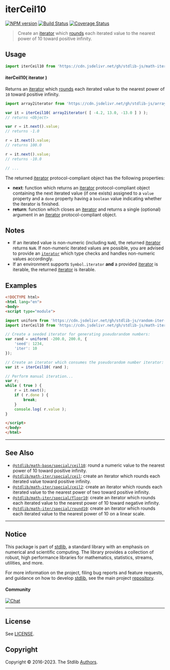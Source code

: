 <!--

@license Apache-2.0

Copyright (c) 2020 The Stdlib Authors.

Licensed under the Apache License, Version 2.0 (the "License");
you may not use this file except in compliance with the License.
You may obtain a copy of the License at

   http://www.apache.org/licenses/LICENSE-2.0

Unless required by applicable law or agreed to in writing, software
distributed under the License is distributed on an "AS IS" BASIS,
WITHOUT WARRANTIES OR CONDITIONS OF ANY KIND, either express or implied.
See the License for the specific language governing permissions and
limitations under the License.

-->

# iterCeil10

[![NPM version][npm-image]][npm-url] [![Build Status][test-image]][test-url] [![Coverage Status][coverage-image]][coverage-url] <!-- [![dependencies][dependencies-image]][dependencies-url] -->

> Create an [iterator][mdn-iterator-protocol] which [rounds][@stdlib/math/base/special/ceil10] each iterated value to the nearest power of 10 toward positive infinity.

<!-- Section to include introductory text. Make sure to keep an empty line after the intro `section` element and another before the `/section` close. -->

<section class="intro">

</section>

<!-- /.intro -->

<!-- Package usage documentation. -->



<section class="usage">

## Usage

```javascript
import iterCeil10 from 'https://cdn.jsdelivr.net/gh/stdlib-js/math-iter-special-ceil10@esm/index.mjs';
```

#### iterCeil10( iterator )

Returns an [iterator][mdn-iterator-protocol] which [rounds][@stdlib/math/base/special/ceil10] each iterated value to the nearest power of `10` toward positive infinity.

```javascript
import array2iterator from 'https://cdn.jsdelivr.net/gh/stdlib-js/array-to-iterator@esm/index.mjs';

var it = iterCeil10( array2iterator( [ -4.2, 13.0, -13.0 ] ) );
// returns <Object>

var r = it.next().value;
// returns -1.0

r = it.next().value;
// returns 100.0

r = it.next().value;
// returns -10.0

// ...
```

The returned [iterator][mdn-iterator-protocol] protocol-compliant object has the following properties:

-   **next**: function which returns an [iterator][mdn-iterator-protocol] protocol-compliant object containing the next iterated value (if one exists) assigned to a `value` property and a `done` property having a `boolean` value indicating whether the iterator is finished.
-   **return**: function which closes an [iterator][mdn-iterator-protocol] and returns a single (optional) argument in an [iterator][mdn-iterator-protocol] protocol-compliant object.

</section>

<!-- /.usage -->

<!-- Package usage notes. Make sure to keep an empty line after the `section` element and another before the `/section` close. -->

<section class="notes">

## Notes

-   If an iterated value is non-numeric (including `NaN`), the returned [iterator][mdn-iterator-protocol] returns `NaN`. If non-numeric iterated values are possible, you are advised to provide an [`iterator`][mdn-iterator-protocol] which type checks and handles non-numeric values accordingly.
-   If an environment supports `Symbol.iterator` **and** a provided [iterator][mdn-iterator-protocol] is iterable, the returned [iterator][mdn-iterator-protocol] is iterable.

</section>

<!-- /.notes -->

<!-- Package usage examples. -->

<section class="examples">

## Examples

<!-- eslint no-undef: "error" -->

```html
<!DOCTYPE html>
<html lang="en">
<body>
<script type="module">

import uniform from 'https://cdn.jsdelivr.net/gh/stdlib-js/random-iter-uniform@esm/index.mjs';
import iterCeil10 from 'https://cdn.jsdelivr.net/gh/stdlib-js/math-iter-special-ceil10@esm/index.mjs';

// Create a seeded iterator for generating pseudorandom numbers:
var rand = uniform( -200.0, 200.0, {
    'seed': 1234,
    'iter': 10
});

// Create an iterator which consumes the pseudorandom number iterator:
var it = iterCeil10( rand );

// Perform manual iteration...
var r;
while ( true ) {
    r = it.next();
    if ( r.done ) {
        break;
    }
    console.log( r.value );
}

</script>
</body>
</html>
```

</section>

<!-- /.examples -->

<!-- Section to include cited references. If references are included, add a horizontal rule *before* the section. Make sure to keep an empty line after the `section` element and another before the `/section` close. -->

<section class="references">

</section>

<!-- /.references -->

<!-- Section for related `stdlib` packages. Do not manually edit this section, as it is automatically populated. -->

<section class="related">

* * *

## See Also

-   <span class="package-name">[`@stdlib/math-base/special/ceil10`][@stdlib/math/base/special/ceil10]</span><span class="delimiter">: </span><span class="description">round a numeric value to the nearest power of 10 toward positive infinity.</span>
-   <span class="package-name">[`@stdlib/math-iter/special/ceil`][@stdlib/math/iter/special/ceil]</span><span class="delimiter">: </span><span class="description">create an iterator which rounds each iterated value toward positive infinity.</span>
-   <span class="package-name">[`@stdlib/math-iter/special/ceil2`][@stdlib/math/iter/special/ceil2]</span><span class="delimiter">: </span><span class="description">create an iterator which rounds each iterated value to the nearest power of two toward positive infinity.</span>
-   <span class="package-name">[`@stdlib/math-iter/special/floor10`][@stdlib/math/iter/special/floor10]</span><span class="delimiter">: </span><span class="description">create an iterator which rounds each iterated value to the nearest power of 10 toward negative infinity.</span>
-   <span class="package-name">[`@stdlib/math-iter/special/round10`][@stdlib/math/iter/special/round10]</span><span class="delimiter">: </span><span class="description">create an iterator which rounds each iterated value to the nearest power of 10 on a linear scale.</span>

</section>

<!-- /.related -->

<!-- Section for all links. Make sure to keep an empty line after the `section` element and another before the `/section` close. -->


<section class="main-repo" >

* * *

## Notice

This package is part of [stdlib][stdlib], a standard library with an emphasis on numerical and scientific computing. The library provides a collection of robust, high performance libraries for mathematics, statistics, streams, utilities, and more.

For more information on the project, filing bug reports and feature requests, and guidance on how to develop [stdlib][stdlib], see the main project [repository][stdlib].

#### Community

[![Chat][chat-image]][chat-url]

---

## License

See [LICENSE][stdlib-license].


## Copyright

Copyright &copy; 2016-2023. The Stdlib [Authors][stdlib-authors].

</section>

<!-- /.stdlib -->

<!-- Section for all links. Make sure to keep an empty line after the `section` element and another before the `/section` close. -->

<section class="links">

[npm-image]: http://img.shields.io/npm/v/@stdlib/math-iter-special-ceil10.svg
[npm-url]: https://npmjs.org/package/@stdlib/math-iter-special-ceil10

[test-image]: https://github.com/stdlib-js/math-iter-special-ceil10/actions/workflows/test.yml/badge.svg?branch=main
[test-url]: https://github.com/stdlib-js/math-iter-special-ceil10/actions/workflows/test.yml?query=branch:main

[coverage-image]: https://img.shields.io/codecov/c/github/stdlib-js/math-iter-special-ceil10/main.svg
[coverage-url]: https://codecov.io/github/stdlib-js/math-iter-special-ceil10?branch=main

<!--

[dependencies-image]: https://img.shields.io/david/stdlib-js/math-iter-special-ceil10.svg
[dependencies-url]: https://david-dm.org/stdlib-js/math-iter-special-ceil10/main

-->

[chat-image]: https://img.shields.io/gitter/room/stdlib-js/stdlib.svg
[chat-url]: https://app.gitter.im/#/room/#stdlib-js_stdlib:gitter.im

[stdlib]: https://github.com/stdlib-js/stdlib

[stdlib-authors]: https://github.com/stdlib-js/stdlib/graphs/contributors

[umd]: https://github.com/umdjs/umd
[es-module]: https://developer.mozilla.org/en-US/docs/Web/JavaScript/Guide/Modules

[deno-url]: https://github.com/stdlib-js/math-iter-special-ceil10/tree/deno
[umd-url]: https://github.com/stdlib-js/math-iter-special-ceil10/tree/umd
[esm-url]: https://github.com/stdlib-js/math-iter-special-ceil10/tree/esm
[branches-url]: https://github.com/stdlib-js/math-iter-special-ceil10/blob/main/branches.md

[stdlib-license]: https://raw.githubusercontent.com/stdlib-js/math-iter-special-ceil10/main/LICENSE

[mdn-iterator-protocol]: https://developer.mozilla.org/en-US/docs/Web/JavaScript/Reference/Iteration_protocols#The_iterator_protocol

<!-- <related-links> -->

[@stdlib/math/base/special/ceil10]: https://github.com/stdlib-js/math-base-special-ceil10/tree/esm

[@stdlib/math/iter/special/ceil]: https://github.com/stdlib-js/math-iter-special-ceil/tree/esm

[@stdlib/math/iter/special/ceil2]: https://github.com/stdlib-js/math-iter-special-ceil2/tree/esm

[@stdlib/math/iter/special/floor10]: https://github.com/stdlib-js/math-iter-special-floor10/tree/esm

[@stdlib/math/iter/special/round10]: https://github.com/stdlib-js/math-iter-special-round10/tree/esm

<!-- </related-links> -->

</section>

<!-- /.links -->
